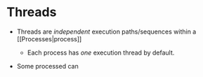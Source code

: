 # Threads

- Threads are *independent* execution paths/sequences within a [[Processes|process]] 
	- Each process has *one* execution thread by default.

- Some processed can
